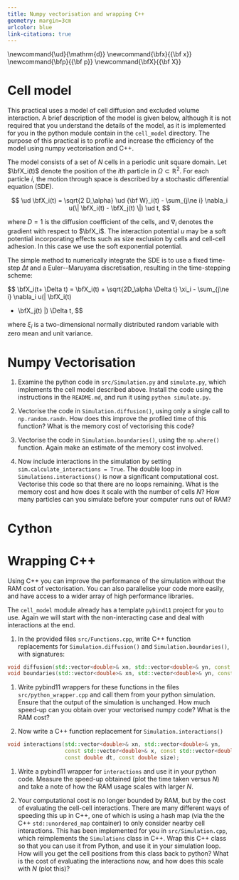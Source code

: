 ```yaml
---
title: Numpy vectorisation and wrapping C++
geometry: margin=3cm
urlcolor: blue
link-citations: true
---
```


\newcommand{\ud}{\mathrm{d}}
\newcommand{\bfx}{{\bf x}}
\newcommand{\bfp}{{\bf p}}
\newcommand{\bfX}{{\bf X}}


# Cell model

This practical uses a model of cell diffusion and excluded volume interaction. A brief 
description of the model is given below, although it is not required that you understand 
the details of the model, as it is implemented for you in
the python module contain in the `cell_model` directory. The purpose of this practical
is to profile and increase the efficiency of the model using numpy vectorisation and
C++.

The model consists of a set of $N$ cells in a periodic unit square domain. Let
$\bfX_i(t)$ denote the position of the $i$th particle in $\Omega \subset \mathbb R^2$.
For each particle $i$, the motion through space is described by a stochastic
differential equation (SDE).


$$
\ud \bfX_i(t) = \sqrt{2 D_\alpha} \ud {\bf W}_i(t) - \sum_{j\ne i} \nabla_i u(\| \bfX_i(t) - \bfX_j(t) \|) \ud t,
$$

where $D=1$ is the diffusion coefficient of the cells, and $\nabla_i$ denotes the
gradient with respect to $\bfX_i$. The interaction potential $u$ may be a soft potential
incorporating effects such as size exclusion by cells and cell-cell adhesion. In this
case we use the soft exponential potential.

The simple method to numerically integrate the SDE is to use a fixed time-step $\Delta 
t$ and a Euler--Maruyama discretisation, resulting in the time-stepping scheme:

$$ 
\bfX_i(t+ \Delta t) = \bfX_i(t) + \sqrt{2D_\alpha \Delta t} \xi_i - \sum_{j\ne i} \nabla_i u(\| \bfX_i(t)
  - \bfX_j(t) \|) \Delta t, 
$$

where $\xi_i$ is a two-dimensional normally distributed random variable with zero mean
and unit variance.

# Numpy Vectorisation


1. Examine the python code in `src/Simulation.py` and `simulate.py`, which implements
   the cell model described above. Install the code
   using the instructions in the `README.md`, and run it using `python
   simulate.py`.

1. Vectorise the code in `Simulation.diffusion()`, using only a single call to
   `np.random.randn`. How does this improve the profiled time of this function? What is
   the memory cost of vectorising this code?

1. Vectorise the code in `Simulation.boundaries()`, using the `np.where()` function.
   Again make an estimate of the memory cost involved.

1. Now include interactions in the simulation by setting `sim.calculate_interactions =
   True`. The double loop in `Simulations.interactions()` is now a significant
   computational cost. Vectorise this code so that there are no loops remaining. What is
   the memory cost and how does it scale with the number of cells $N$? How
   many particles can you simulate before your computer runs out of RAM?

# Cython



# Wrapping C++

Using C++ you can improve the performance of the simulation without the RAM cost of
vectorisation. You can also parallelise your code more easily, and have access to a
wider array of high performance libraries.

The `cell_model` module already has a template `pybind11` project for you to use. Again
we will start with the non-interacting case and deal with interactions at the end.

1. In the provided files `src/Functions.cpp`, write C++ function replacements for
   `Simulation.diffusion()` and `Simulation.boundaries()`, with signatures:

```cpp 
void diffusion(std::vector<double>& xn, std::vector<double>& yn, const double dt);
void boundaries(std::vector<double>& xn, std::vector<double>& yn, const double dt);
```

1. Write pybind11 wrappers for these functions in the files `src/python_wrapper.cpp` and
   call them from your python simulation. Ensure that the output of the simulation is
   unchanged. How much speed-up can you obtain over your vectorised numpy code? What is
   the RAM cost?

1. Now write a C++ function replacement for `Simulation.interactions()`
   
```cpp 
void interactions(std::vector<double>& xn, std::vector<double>& yn, 
                  const std::vector<double>& x, const std::vector<double>& y,
                  const double dt, const double size);
```

1. Write a pybind11 wrapper for `interactions` and use it in your python code. Measure
   the speed-up obtained (plot the time taken versus $N$) and take a note of how the RAM
   usage scales with larger $N$. 
   
1. Your computational cost is no longer bounded by RAM, but by the cost of evaluating
   the cell-cell interactions. There are many different ways of speeding this up in C++,
   one of which is using a hash map (via the the C++ `std::unordered_map` container) to
   only consider nearby cell interactions. This has been implemented for you in
   `src/Simulation.cpp`, which reimplements the `Simulations` class in C++. Wrap this
   C++ class so that you can use it from Python, and use it in your simulation loop. How
   will you get the cell positions from this class back to python? What is the cost of
   evaluating the interactions now, and how does this scale with $N$ (plot this)?


